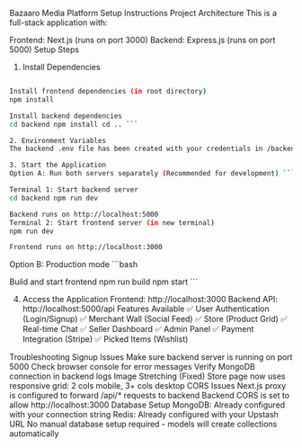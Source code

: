 Bazaaro Media Platform Setup Instructions
Project Architecture
This is a full-stack application with:

Frontend: Next.js (runs on port 3000)
Backend: Express.js (runs on port 5000)
Setup Steps
1. Install Dependencies
```bash

Install frontend dependencies (in root directory)
npm install

Install backend dependencies
cd backend npm install cd .. ```

2. Environment Variables
The backend .env file has been created with your credentials in /backend/.env

3. Start the Application
Option A: Run both servers separately (Recommended for development) ```bash

Terminal 1: Start backend server
cd backend npm run dev

Backend runs on http://localhost:5000
Terminal 2: Start frontend server (in new terminal)
npm run dev

Frontend runs on http://localhost:3000
```

Option B: Production mode ```bash

Build and start frontend
npm run build npm start ```

4. Access the Application
Frontend: http://localhost:3000
Backend API: http://localhost:5000/api
Features Available
✅ User Authentication (Login/Signup) ✅ Merchant Wall (Social Feed) ✅ Store (Product Grid) ✅ Real-time Chat ✅ Seller Dashboard ✅ Admin Panel ✅ Payment Integration (Stripe) ✅ Picked Items (Wishlist)

Troubleshooting
Signup Issues
Make sure backend server is running on port 5000
Check browser console for error messages
Verify MongoDB connection in backend logs
Image Stretching (Fixed)
Store page now uses responsive grid: 2 cols mobile, 3+ cols desktop
CORS Issues
Next.js proxy is configured to forward /api/* requests to backend
Backend CORS is set to allow http://localhost:3000
Database Setup
MongoDB: Already configured with your connection string
Redis: Already configured with your Upstash URL
No manual database setup required - models will create collections automatically

